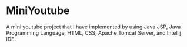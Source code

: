 # MiniYoutube
A mini youtube project that I have implemented by using Java JSP, Java Programming Language, HTML, CSS, Apache Tomcat Server, and Intellij IDE.
